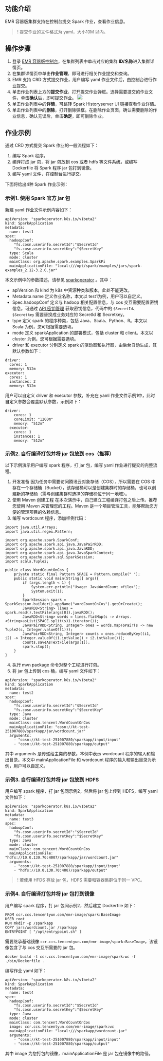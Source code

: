 ## 功能介绍
EMR 容器版集群支持在控制台提交 Spark 作业，查看作业信息。
>! 提交作业的文件格式为 yaml，大小10M 以内。

## 操作步骤
1. 登录 [EMR 容器版控制台](https://console.cloud.tencent.com/emr/static/containerdeploy)，在集群列表中单击对应的集群 **ID/名称**进入集群详情页。
2. 在集群详情页中单击**作业管理**，即可进行相关作业提交和查询。
3. EMR 支持 CRD 方式提交作业，用户编写 yaml 作业文件后，由控制台进行作业提交。
4. 单击作业列表上方的**提交作业**，打开提交作业弹框。选择需要提交的作业文件，单击**确认**后，即可提交作业。
![](https://qcloudimg.tencent-cloud.cn/raw/6c24bc7f507a3b713fbac4fcfe1ecacc.png)
5. 单击作业列表中的**详情**，可跳转 Spark Historyserver UI 链接查看作业详情。
6. 单击作业列表中的**删除**，打开删除弹框。在删除作业页面，确认需要删除的作业信息，确认无误后，单击**确定**，即可删除作业。

## 作业示例
通过 CRD 方式提交 Spark 作业的一般流程如下：
1. 编写 Spark 程序。
2. 编译打成 jar 包，将 jar 包放到 cos 或者 hdfs 等文件系统，或编写 Dockerfile 将 Spark 程序 jar 包打到镜像。
3. 编写 yaml 文件，在控制台进行提交。

下面将给出4种 Spark 作业示例：
### 示例1. 使用 Spark 官方 jar 包
新建 yaml 作业文件示例内容如下：
```
apiVersion: "sparkoperator.k8s.io/v1beta2"
kind: SparkApplication
metadata:
  name: test1
spec:
  hadoopConf:
    "fs.cosn.userinfo.secretId":"$SecretId"
    "fs.cosn.userinfo.secretKey":"$SecretKey" 
  type: Scala
  mode: cluster
  mainClass: org.apache.spark.examples.SparkPi
  mainApplicationFile: "local:///opt/spark/examples/jars/spark-examples_2.12-3.2.0.jar"
```
本文示例中的参数描述，请参见 [sparkoperator](https://github.com/GoogleCloudPlatform/spark-on-k8s-operator/blob/v1beta2-1.2.0-3.0.0/docs/api-docs.md) 。其中：
- apiVersion 和 kind 为 k8s 中资源种类和版本，此处不能更改。
- Metadata.name 定义作业名称，本文以 test1为例，用户可以自定义。
- Spec.hadoopConf 定义与 hadoop 相关配置信息，与 cos 交互需要配置密钥信息，可通过 [API 密钥管理](https://console.cloud.tencent.com/cam/capi) 获取密钥信息，代码中的 `$SecretId`、`$Secretkey` 需要替换成业务对应的 SecretId 和 Secretkey。
- type 定义 spark 的程序种类，包括 Java、Scala、Python、R。本文以 Scala 为例，您可根据需要选填。
- mode 定义 sparkApplication 的部署模式，包括 cluster 和 client。本文以 cluster 为例，您可根据需要选填。
- driver 和 executor 分别定义 spark 的驱动器和执行器，由后台自动生成，其默认参数如下： 
```
driver:
  cores: 1
  memory: 512m
executor:
  cores: 1
  instances: 2
  memory: 512m

```
用户可以自定义 driver 和 executor 参数，补充在 yaml 作业文件示例1中，此时自定义参数会覆盖默认参数，示例如下：
```
driver:
    cores: 1
    coreLimit: "1200m"
    memory: "512m"
  executor:
    cores: 1
    instances: 1
    memory: "512m"
```

### 示例2. 自行编译打包并将 jar 包放到 cos（推荐）
以下示例演示用户编写 spark 程序，打 jar 包，编写 yaml 作业进行提交的完整流程。
1. 开发准备
因为任务中需要访问腾讯云对象存储（COS），所以需要在 COS 中存在一个存储桶（Bucket），该存储桶可以是创建集群时的存储桶，也可以创建新的存储桶（需与创建集群时选择的存储桶位于同一地域）。
2. 使用 Maven 创建工程
在本次演示中，自己建立工程编译打包之后上传。推荐您使用 Maven 来管理您的工程。Maven 是一个项目管理工具，能够帮助您方便的管理项目的依赖信息。
3. 编写 wordcount 程序，添加样例代码：
```
import java.util.Arrays;
import java.util.regex.Pattern;

import org.apache.spark.SparkConf;
import org.apache.spark.api.java.JavaPairRDD;
import org.apache.spark.api.java.JavaRDD;
import org.apache.spark.api.java.JavaSparkContext;
import org.apache.spark.sql.SparkSession;
import scala.Tuple2;

public class WordCountOnCos {
    private static final Pattern SPACE = Pattern.compile(" ");
    public static void main(String[] args){
        if (args.length < 1) {
            System.err.println("Usage: JavaWordCount <file>");
            System.exit(1);
        }
        SparkSession spark = SparkSession.builder().appName("wordCountOnCos").getOrCreate();
        JavaRDD<String> lines = spark.read().textFile(args[0]).javaRDD();
        JavaRDD<String> words = lines.flatMap(s -> Arrays.<String>asList(SPACE.split(s)).iterator());
        JavaPairRDD<String, Integer> ones = words.mapToPair(s -> new Tuple2(s, Integer.valueOf(1)));
        JavaPairRDD<String, Integer> counts = ones.reduceByKey((i1, i2) -> Integer.valueOf(i1.intValue() + i2.intValue()));
        counts.saveAsTextFile(args[1]);
        spark.stop();
    }
}
```
4. 执行 mvn package 命令对整个工程进行打包。
5. 将 jar 包上传到 cos 桶，编写 yaml 文件如下：
```
apiVersion: "sparkoperator.k8s.io/v1beta2"
kind: SparkApplication
metadata:
  name: test2
spec:
  hadoopConf:
    "fs.cosn.userinfo.secretId":"$SecretId"
    "fs.cosn.userinfo.secretKey":"$SecretKey" 
  type: Java
  mode: cluster
  mainClass: com.tencent.WordCountOnCos
  mainApplicationFile: "cosn://kt-test-251007880/sparkapp/jar/wordcount.jar"
  arguments:
    - "cosn://kt-test-251007880/sparkapp/input/input"
    - "cosn://kt-test-251007880/sparkapp/output"

```
其中 arguments 是传递给主类的参数，本例中表示 wordcount 程序的输入和输出目录。本文中 mainApplicationFile 和 wordcount 程序的输入和输出目录为示例，用户可以自定义。

### 示例3. 自行编译打包并将 jar 包放到 HDFS 
用户编写 spark 程序，打 jar 包同示例2，然后将 jar 包上传到 HDFS，编写 yaml 文件如下：
```
apiVersion: "sparkoperator.k8s.io/v1beta2"
kind: SparkApplication
metadata:
  name: test3
spec:
  hadoopConf:
    "fs.cosn.userinfo.secretId":"$SecretId"
    "fs.cosn.userinfo.secretKey":"$SecretKey" 
  type: Java
  mode: cluster
  mainClass: com.tencent.WordCountOnCos
  mainApplicationFile: "hdfs://10.0.130.70:4007/sparkapp/jar/wordcount.jar"
  arguments:
    - "cosn://kt-test-251007880/sparkapp/input/input"
    - "hdfs://10.0.130.70:4007/sparkapp/output"

```
>! 若使用 HFDS 存放 jar 包，HDFS 需要和容器集群位于同一 VPC。

### 示例4. 自行编译打包并将 jar 包打到镜像
用户编写 spark 程序，打 jar 包同示例2，然后建立 Dockerfile 如下：
```
FROM ccr.ccs.tencentyun.com/emr-image/spark:BaseImage
USER root
RUN mkdir -p /sparkapp
COPY jars/wordcount.jar /sparkapp
ENTRYPOINT [ "/opt/entrypoint.sh" ]
```
需要继承基础镜像 `ccr.ccs.tencentyun.com/emr-image/spark:BaseImage`，该镜像包含了与 cos 交互所需要的 jar 包。
```
docker build -t ccr.ccs.tencentyun.com/emr-image/spark:wc -f ./bin/Dockerfile .
```
编写作业 yaml 如下：
```
apiVersion: "sparkoperator.k8s.io/v1beta2"
kind: SparkApplication
metadata:
  name: test4
spec:
  hadoopConf:
    "fs.cosn.userinfo.secretId":"$SecretId"
    "fs.cosn.userinfo.secretKey":"$SecretKey" 
  type: Java
  mode: cluster
  mainClass: com.tencent.WordCountOnCos
  image: ccr.ccs.tencentyun.com/emr-image/spark:wc
  mainApplicationFile: "local:///sparkapp/wordcount.jar"
  arguments:
    - "cosn://kt-test-251007880/sparkapp/input/input"
    - "cosn://kt-test-251007880/sparkapp/output"
```
其中 image 为您打包的镜像，mainApplicationFile 是 jar 包在镜像中的路径。







